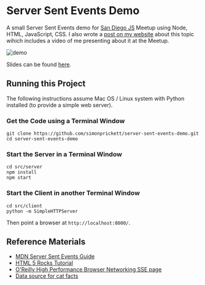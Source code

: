 # Server Sent Events Demo

A small Server Sent Events demo for [San Diego JS](http://sandiegojs.org/) Meetup using Node, HTML, JavaScript, CSS.  I also wrote a [post on my website](https://simonprickett.dev/a-look-at-server-sent-events/) about this topic wihich includes a video of me presenting about it at the Meetup.

![demo](sse_demo.gif)

Slides can be found [here](https://docs.google.com/presentation/d/1ueJ6ewO3i34OXRBI8mY6g26cKbkPDf4cNSrtX4ULBx4/edit?usp=sharing).

## Running this Project

The following instructions assume Mac OS / Linux system with Python installed (to provide a simple web server).

### Get the Code using a Terminal Window

```
git clone https://github.com/simonprickett/server-sent-events-demo.git
cd server-sent-events-demo
```

### Start the Server in a Terminal Window

```
cd src/server
npm install
npm start
```

### Start the Client in another Terminal Window

```
cd src/client
python -m SimpleHTTPServer
```

Then point a browser at `http://localhost:8000/`.

## Reference Materials

* [MDN Server Sent Events Guide](https://developer.mozilla.org/en-US/docs/Web/API/Server-sent_events/Using_server-sent_events)
* [HTML 5 Rocks Tutorial](https://www.html5rocks.com/en/tutorials/eventsource/basics/)
* [O'Reilly High Performance Browser Networking SSE page](https://hpbn.co/server-sent-events-sse/)
* [Data source for cat facts](https://github.com/vadimdemedes/cat-facts)
